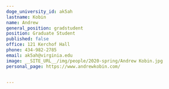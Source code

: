 ```yaml
---
doge_university_id: ak5ah
lastname: Kobin
name: Andrew
general_position: gradstudent
position: Graduate Student
published: false
office: 121 Kerchof Hall
phone: 434-982-2785
email: ak5ah@virginia.edu
image: __SITE_URL__/img/people/2020-spring/Andrew Kobin.jpg
personal_page: https://www.andrewkobin.com/


---
```

